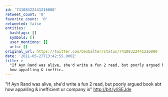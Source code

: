 ```yaml
---
id: '74108322441216000'
retweet_count: '0'
favorite_count: '0'
retweeted: false
entities:
  hashtags: []
  symbols: []
  user_mentions: []
  urls: []
original_url: https://twitter.com/benbalter/status/74108322441216000
date: '2011-05-27T13:42:55.000Z'
title: >-
  "If Ayn Rand was alive, she'd write a fun 2 read, but poorly argued book abt
  how appalling & ineffic…
---
```


"If Ayn Rand was alive, she'd write a fun 2 read, but poorly argued book abt how appalling & inefficient ur company is" http://bit.ly/iSEJde